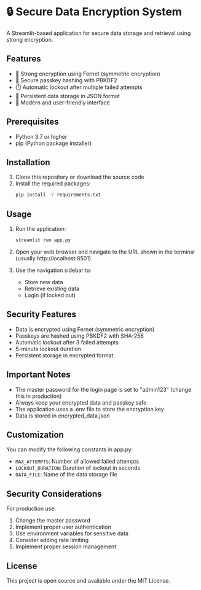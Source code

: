 # 🔒 Secure Data Encryption System

A Streamlit-based application for secure data storage and retrieval using strong encryption.

## Features

- 🔐 Strong encryption using Fernet (symmetric encryption)
- 🔑 Secure passkey hashing with PBKDF2
- ⏱️ Automatic lockout after multiple failed attempts
- 💾 Persistent data storage in JSON format
- 🎨 Modern and user-friendly interface

## Prerequisites

- Python 3.7 or higher
- pip (Python package installer)

## Installation

1. Clone this repository or download the source code
2. Install the required packages:
   ```bash
   pip install -r requirements.txt
   ```

## Usage

1. Run the application:
   ```bash
   streamlit run app.py
   ```

2. Open your web browser and navigate to the URL shown in the terminal (usually http://localhost:8501)

3. Use the navigation sidebar to:
   - Store new data
   - Retrieve existing data
   - Login (if locked out)

## Security Features

- Data is encrypted using Fernet (symmetric encryption)
- Passkeys are hashed using PBKDF2 with SHA-256
- Automatic lockout after 3 failed attempts
- 5-minute lockout duration
- Persistent storage in encrypted format

## Important Notes

- The master password for the login page is set to "admin123" (change this in production)
- Always keep your encrypted data and passkey safe
- The application uses a .env file to store the encryption key
- Data is stored in encrypted_data.json

## Customization

You can modify the following constants in app.py:
- `MAX_ATTEMPTS`: Number of allowed failed attempts
- `LOCKOUT_DURATION`: Duration of lockout in seconds
- `DATA_FILE`: Name of the data storage file

## Security Considerations

For production use:
1. Change the master password
2. Implement proper user authentication
3. Use environment variables for sensitive data
4. Consider adding rate limiting
5. Implement proper session management

## License

This project is open source and available under the MIT License. 